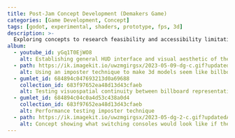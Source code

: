 ```yaml
---
title: Post-Jam Concept Development (Demakers Game)
categories: [Game Development, Concept]
tags: [godot, experimental, shaders, prototype, fps, 3d]
description: >-
  Exploring concepts to research feasibility and accessibility limitations for a previous game.
album:
  - youtube_id: yGq1T0EjWO8
    alt: Establishing general HUD interface and visual aesthetic of the game in "terminal-punk".
  - path: https://ik.imagekit.io/uwzmgirgsx/2023-05-09-dg-c.gif?updatedAt=1743041044328
    alt: Using an imposter technique to make 3d models seem like billboards for certain viewports.
  - gumlet_id: 684894c047693213d0a69688
    collection_id: 683f97652ea48d13d43cfaeb
    alt: Testing visuospatial continuity between billboard representation vs actual scene position
  - gumlet_id: 684894c04c0a4d53c438a0d4
    collection_id: 683f97652ea48d13d43cfaeb
    alt: Performance testing imposter technique
  - path: https://ik.imagekit.io/uwzmgirgsx/2023-05-dg-2-c.gif?updatedAt=1743042000681
    alt: Concept showing what switching consoles would look like if they encompassed the entire viewport. Certain objects are visible only to certain viewports. Made because tiny window size for consoles was limiting in accessibility and usability. It uses a several viewports, UI shaders, and a buffer to mask the previous and next console's screens and scene rendering. (I wanted certain objects to be visible to only some types of consoles)
---
```

